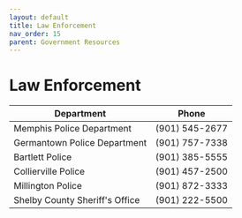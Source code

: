 ```yaml
---
layout: default
title: Law Enforcement
nav_order: 15
parent: Government Resources
---
```

# Law Enforcement

| Department | Phone |
|---|---|
| Memphis Police Department | (901) 545-2677 |
| Germantown Police Department | (901) 757-7338 |
| Bartlett Police | (901) 385-5555 |
| Collierville Police | (901) 457-2500 |
| Millington Police | (901) 872-3333 |
| Shelby County Sheriff's Office | (901) 222-5500 |
